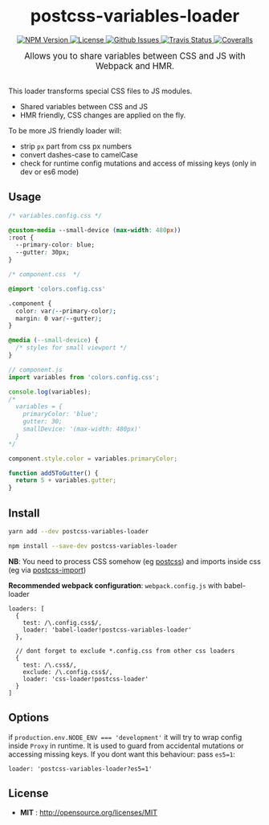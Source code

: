 <big><h1 align="center">postcss-variables-loader</h1></big>

<p align="center">
  <a href="https://npmjs.org/package/postcss-variables-loader">
    <img src="https://img.shields.io/npm/v/postcss-variables-loader.svg" alt="NPM Version">
  </a>

  <a href="http://opensource.org/licenses/MIT">
    <img src="https://img.shields.io/npm/l/postcss-variables-loader.svg" alt="License">
  </a>

  <a href="https://github.com/Coobaha/postcss-variables-loader/issues">
    <img src="https://img.shields.io/github/issues/Coobaha/postcss-variables-loader.svg" alt="Github Issues">
  </a>

  
  <a href="https://travis-ci.org/Coobaha/postcss-variables-loader">
    <img src="https://img.shields.io/travis/Coobaha/postcss-variables-loader.svg" alt="Travis Status">
  </a>
  

  
  <a href="https://coveralls.io/github/Coobaha/postcss-variables-loader">
    <img src="https://img.shields.io/coveralls/Coobaha/postcss-variables-loader.svg" alt="Coveralls">
  </a>
  
  
</p>

<p align="center"><big>
Allows you to share variables between CSS and JS with Webpack and HMR.
</big></p>
<br>
This loader transforms special CSS files to JS modules.

* Shared variables between CSS and JS
* HMR friendly, CSS changes are applied on the fly.

To be more JS friendly loader will:

* strip `px` part from css px numbers
* convert dashes-case to camelCase
* check for runtime config mutations and access of missing keys (only in dev or es6 mode)

## Usage

```css
/* variables.config.css */

@custom-media --small-device (max-width: 480px))
:root {
  --primary-color: blue;
  --gutter: 30px;
}
```

```css
/* component.css  */

@import 'colors.config.css'

.component {
  color: var(--primary-color);
  margin: 0 var(--gutter);
}

@media (--small-device) {
  /* styles for small viewport */
}

```

```js
// component.js
import variables from 'colors.config.css';

console.log(variables);
/*
  variables = {
    primaryColor: 'blue';
    gutter: 30;
    smallDevice: '(max-width: 480px)'
  }
*/

component.style.color = variables.primaryColor;

function add5ToGutter() {
  return 5 + variables.gutter;
}
```


## Install

```sh
yarn add --dev postcss-variables-loader
```

```sh
npm install --save-dev postcss-variables-loader
```

**NB**: You need to process CSS somehow (eg [postcss](https://github.com/postcss/postcss))
 and imports inside css (eg via [postcss-import](https://github.com/postcss/postcss-import))


**Recommended webpack configuration**: 
`webpack.config.js` with babel-loader
```
loaders: [
  {
    test: /\.config.css$/,
    loader: 'babel-loader!postcss-variables-loader'
  },
 
  // dont forget to exclude *.config.css from other css loaders
  {
    test: /\.css$/,
    exclude: /\.config.css$/, 
    loader: 'css-loader!postcss-loader'
  }
]
```

## Options

if `production.env.NODE_ENV === 'development'` it will try to wrap config inside `Proxy` in runtime. 
It is used to guard from accidental mutations or accessing missing keys.
If you dont want this behaviour: pass `es5=1`:

`loader: 'postcss-variables-loader?es5=1'`

## License

- **MIT** : http://opensource.org/licenses/MIT
